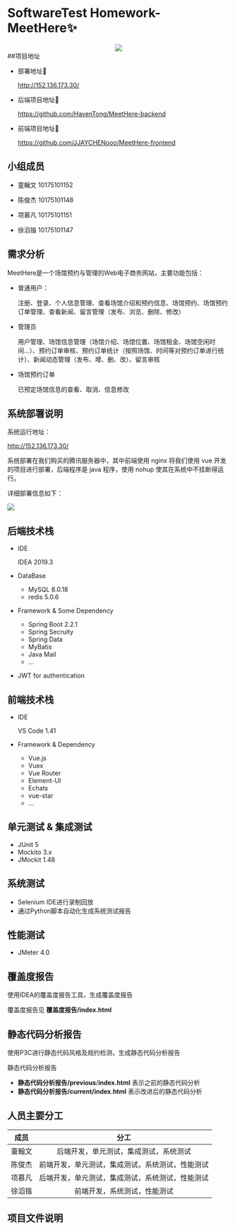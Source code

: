 # SoftwareTest Homework-MeetHere:sparkles:

<div align="center"><img src="https://tva1.sinaimg.cn/large/006tNbRwly1gaiix846njj305k05kaa0.jpg"></img></div>
##项目地址

- 部署地址:rocket:

    http://152.136.173.30/

- 后端项目地址:rocket:

    https://github.com/HavenTong/MeetHere-backend

- 前端项目地址:rocket:

    https://github.com/JJAYCHENooo/MeetHere-frontend



## 小组成员

- 童翰文 10175101152

- 陈俊杰 10175101148

- 项慕凡 10175101151

- 徐滔锴 10175101147

    

## 需求分析

MeetHere是一个场馆预约与管理的Web电子商务网站，主要功能包括：

- 普通用户：

    注册、登录、个人信息管理、查看场馆介绍和预约信息、场馆预约、场馆预约订单管理、查看新闻、留言管理（发布、浏览、删除、修改）

- 管理员

    用户管理、场馆信息管理（场馆介绍、场馆位置、场馆租金、场馆空闲时间...）、预约订单审核、预约订单统计（按照场馆、时间等对预约订单进行统计）、新闻动态管理（发布、增、删、改）、留言审核

- 场馆预约订单

    已预定场馆信息的查看、取消、信息修改

    

## 系统部署说明

系统运行地址：

http://152.136.173.30/

系统部署在我们购买的腾讯服务器中，其中前端使用 nginx 将我们使用 vue 开发的项目进行部署，后端程序是 java 程序，使用 nohup 使其在系统中不挂断得运行。

详细部署信息如下：

![](https://s2.ax1x.com/2020/01/02/lNuvqO.png)



## 后端技术栈

- IDE

    IDEA 2019.3

- DataBase
    - MySQL 8.0.18
    - redis 5.0.6
- Framework & Some Dependency
    - Spring Boot 2.2.1
    - Spring Secruity 
    - Spring Data
    - MyBatis
    - Java Mail
    - ...
- JWT for authentication



## 前端技术栈

- IDE

    VS Code 1.41

- Framework & Dependency

    - Vue.js
    - Vuex
    - Vue Router
    - Element-UI
    - Echats
    - vue-star
    - ...

    

## 单元测试 & 集成测试

- JUnit 5
- Mockito 3.x
- JMockit 1.48



## 系统测试

- Selenium IDE进行录制回放
- 通过Python脚本自动化生成系统测试报告



## 性能测试

- JMeter 4.0



## 覆盖度报告

使用IDEA的覆盖度报告工具，生成覆盖度报告

覆盖度报告见 **覆盖度报告/index.html**



## 静态代码分析报告

使用P3C进行静态代码风格及规约检测，生成静态代码分析报告

静态代码分析报告

- **静态代码分析报告/previous**/**index.html** 表示之前的静态代码分析
- **静态代码分析报告/current/index.html** 表示改进后的静态代码分析



## 人员主要分工

|  成员  |                       分工                       |
| :----: | :----------------------------------------------: |
| 童翰文 |      后端开发，单元测试，集成测试，系统测试      |
| 陈俊杰 | 前端开发，单元测试，集成测试，系统测试，性能测试 |
| 项慕凡 | 后端开发，单元测试，集成测试，系统测试，性能测试 |
| 徐滔锴 |           前端开发，系统测试，性能测试           |



## 项目文件说明

